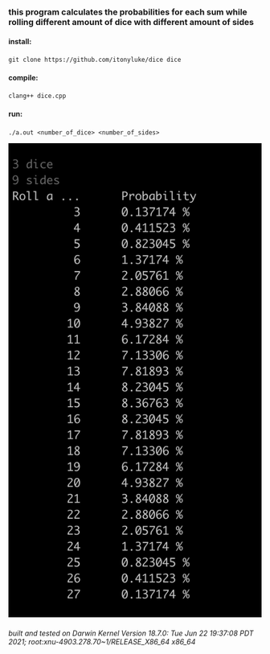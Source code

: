 ### this program calculates the probabilities for each sum while rolling different amount of dice with different amount of sides

#### install:
`git clone https://github.com/itonyluke/dice dice`

#### compile:
`clang++ dice.cpp`

#### run:
`./a.out <number_of_dice> <number_of_sides>`

![output example](images/example1.png)

###### built and tested on Darwin Kernel Version 18.7.0: Tue Jun 22 19:37:08 PDT 2021; root:xnu-4903.278.70~1/RELEASE_X86_64 x86_64
